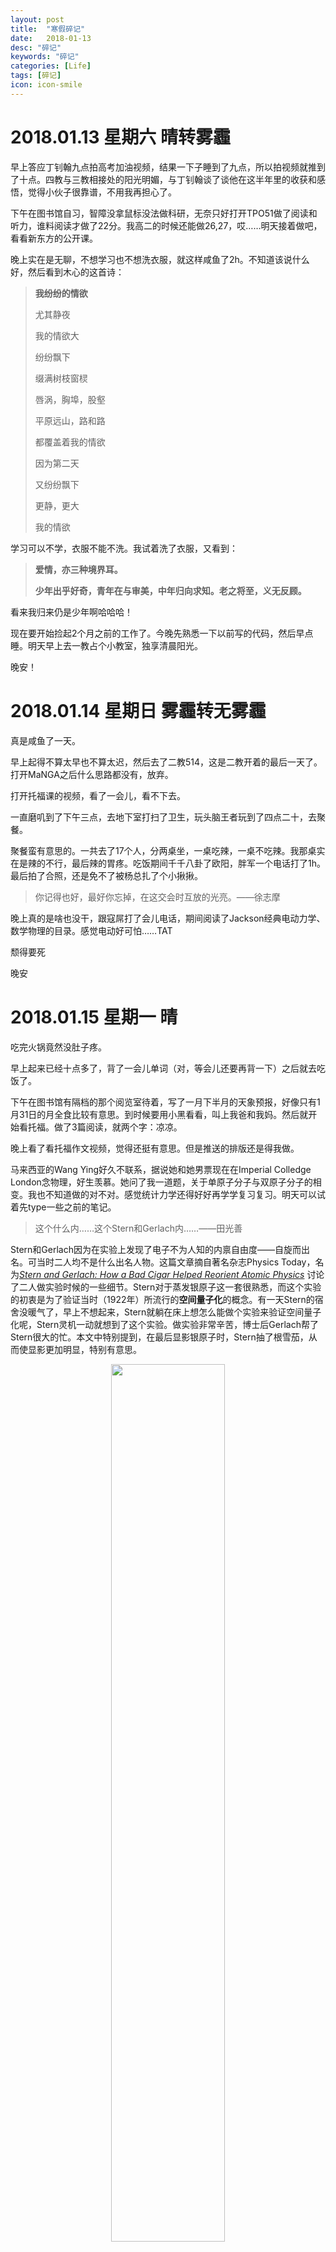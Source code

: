 ```yaml
---
layout: post
title:  "寒假碎记"
date:   2018-01-13
desc: "碎记"
keywords: "碎记"
categories: [Life]
tags: [碎记]
icon: icon-smile
---
```


# 2018.01.13 星期六 晴转雾霾

早上答应丁钊翰九点拍高考加油视频，结果一下子睡到了九点，所以拍视频就推到了十点。四教与三教相接处的阳光明媚，与丁钊翰谈了谈他在这半年里的收获和感悟，觉得小伙子很靠谱，不用我再担心了。

下午在图书馆自习，智障没拿鼠标没法做科研，无奈只好打开TPO51做了阅读和听力，谁料阅读才做了22分。我高二的时候还能做26,27，哎……明天接着做吧，看看新东方的公开课。

晚上实在是无聊，不想学习也不想洗衣服，就这样咸鱼了2h。不知道该说什么好，然后看到木心的这首诗：

> **我纷纷的情欲**
>
> 尤其静夜
>
> 我的情欲大
>
> 纷纷飘下
>
> 缀满树枝窗棂
>
> 唇涡，胸埠，股壑
>
> 平原远山，路和路
>
> 都覆盖着我的情欲
>
> 因为第二天
>
> 又纷纷飘下
>
> 更静，更大
>
> 我的情欲

学习可以不学，衣服不能不洗。我试着洗了衣服，又看到：

> **爱情，亦三种境界耳。**
>
> **少年出乎好奇，青年在与审美，中年归向求知。老之将至，义无反顾。**

看来我归来仍是少年啊哈哈哈！

现在要开始捡起2个月之前的工作了。今晚先熟悉一下以前写的代码，然后早点睡。明天早上去一教占个小教室，独享清晨阳光。

晚安！

# 2018.01.14 星期日 雾霾转无雾霾

真是咸鱼了一天。

早上起得不算太早也不算太迟，然后去了二教514，这是二教开着的最后一天了。打开MaNGA之后什么思路都没有，放弃。

打开托福课的视频，看了一会儿，看不下去。

一直磨叽到了下午三点，去地下室打扫了卫生，玩头脑王者玩到了四点二十，去聚餐。

聚餐蛮有意思的。一共去了17个人，分两桌坐，一桌吃辣，一桌不吃辣。我那桌实在是辣的不行，最后辣的胃疼。吃饭期间千千八卦了欧阳，胖军一个电话打了1h。最后拍了合照，还是免不了被杨总扎了个小揪揪。

> 你记得也好，最好你忘掉，在这交会时互放的光亮。——徐志摩

晚上真的是啥也没干，跟寇屌打了会儿电话，期间阅读了Jackson经典电动力学、数学物理的目录。感觉电动好可怕……TAT

颓得要死

晚安

# 2018.01.15 星期一 晴

吃完火锅竟然没肚子疼。

早上起来已经十点多了，背了一会儿单词（对，等会儿还要再背一下）之后就去吃饭了。

下午在图书馆有隔档的那个阅览室待着，写了一月下半月的天象预报，好像只有1月31日的月全食比较有意思。到时候要用小黑看看，叫上我爸和我妈。然后就开始看托福。做了3篇阅读，就两个字：凉凉。

晚上看了看托福作文视频，觉得还挺有意思。但是推送的排版还是得我做。

马来西亚的Wang Ying好久不联系，据说她和她男票现在在Imperial Colledge London念物理，好生羡慕。她问了我一道题，关于单原子分子与双原子分子的相变。我也不知道做的对不对。感觉统计力学还得好好再学学复习复习。明天可以试着先type一些之前的笔记。



> 这个什么内……这个Stern和Gerlach内……——田光善

Stern和Gerlach因为在实验上发现了电子不为人知的内禀自由度——自旋而出名。可当时二人均不是什么出名人物。这篇文章摘自著名杂志Physics Today，名为[*Stern and Gerlach: How a Bad Cigar Helped Reorient Atomic Physics*](http://physicstoday.scitation.org/doi/pdf/10.1063/1.1650229) 讨论了二人做实验时候的一些细节。Stern对于蒸发银原子这一套很熟悉，而这个实验的初衷是为了验证当时（1922年）所流行的**空间量子化**的概念。有一天Stern的宿舍没暖气了，早上不想起来，Stern就躺在床上想怎么能做个实验来验证空间量子化呢，Stern灵机一动就想到了这个实验。做实验非常辛苦，博士后Gerlach帮了Stern很大的忙。本文中特别提到，在最后显影银原子时，Stern抽了根雪茄，从而使显影更加明显，特别有意思。

<center><img src="{{ site.img_path }}/寒假碎记/Stern and Gerlach.png" width="60%"></center>

<center>Stern与Gerlach当时的实验结果，左边是不加磁场时银原子沉积下来的结果，右边是加了磁场之后的结果，<center>

<center>可以看到有明显的分裂，而且像嘴唇。这可能就是Kiss From Electron吧！</center>

<br>

另一片想要介绍的文章是介绍Uhlenbeck和Goudsmit如何提出自旋概念的，同样摘自著名杂志Physics Today，名为[*George Uhlenbeck And The Discovery of Electron Spin*](http://physicstoday.scitation.org/doi/pdf/10.1063/1.881186)，值得一提的是该文的作者是大名鼎鼎的派斯先生。Pais是Einstein在IAS的同事，除了在基本物理中做了巨大贡献之外，Pais还是一位优秀的科学史家和科学传记作者，最为著名的就是他的作品，也是目前公认的最杰出的爱因斯坦传记：*Subtle is the Lord*，一个美妙的中文名叫《奇哉上苍》。回到正题，Pais在这篇文章中详细介绍了Uhlenbeck的生平和主要的工作，那就是提出了电子自旋的概念。Uhlenbeck当时是Ehrenfest的学生，是荷兰人。荷兰著名的物理学家除了Lorentz就是Ehrenfest了，当时Uhlenbeck提出自旋之后给大家做了个报告，而已经荣休了的教授Lorentz翻山越岭也来Leiden University听这个报告，但是Lorentz老爷子掐指一算，如果电子真的在自转的话，要达到$$\frac{\hbar}{2}$$ 的角动量，那么电子表面的速度肯定超光速了。而Lorentz老爷子肯定相信Einstein的狭义相对论，所以马上老爷子就说Uhlenbeck你这玩意虽然很有意思但是肯定有毛病。Uhlenbeck慌了，连忙给Ehrenfest说他要撤稿！结果Ehrenfest说马上都登出来了撤不了。正在Uhlenbeck垂头丧气之时，Ehrenfest说：“年轻人嘛，允许犯一些错误。”这也就是后来Ehrenfest除了相变工作之外最为人所知的话了。

> <script type="text/javascript" src="http://cdn.mathjax.org/mathjax/latest/MathJax.js?config=TeX-AMS-MML_HTMLorMML"></script>



